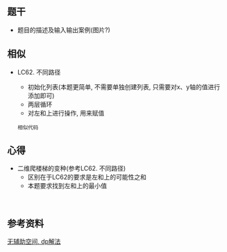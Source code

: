 ## 题干

* 题目的描述及输入输出案例(图片?)



## 相似

* LC62. 不同路径

  * 初始化列表(本题更简单, 不需要单独创建列表, 只需要对x、y轴的值进行添加即可)
  * 两层循环
  * 对左和上进行操作, 用来赋值

  ```
  相似代码
  ```
  
  

## 心得

* 二维爬楼梯的变种(参考LC62. 不同路径)
  * 区别在于LC62的要求是左和上的可能性之和
  * 本题要求找到左和上的最小值

​	



## 参考资料

[无辅助空间, dp解法](https://leetcode.com/problems/minimum-path-sum/discuss/23466/Simple-python-dp-70ms)

